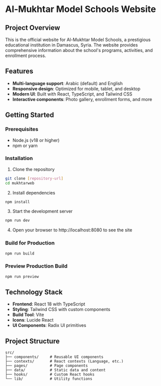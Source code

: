 # Al-Mukhtar Model Schools Website

## Project Overview

This is the official website for Al-Mukhtar Model Schools, a prestigious educational institution in Damascus, Syria. The website provides comprehensive information about the school's programs, activities, and enrollment process.

## Features

- **Multi-language support**: Arabic (default) and English
- **Responsive design**: Optimized for mobile, tablet, and desktop
- **Modern UI**: Built with React, TypeScript, and Tailwind CSS
- **Interactive components**: Photo gallery, enrollment forms, and more

## Getting Started

### Prerequisites
- Node.js (v18 or higher)
- npm or yarn

### Installation
1. Clone the repository
```bash
git clone [repository-url]
cd mukhtarweb
```

2. Install dependencies
```bash
npm install
```

3. Start the development server
```bash
npm run dev
```

4. Open your browser to http://localhost:8080 to see the site

### Build for Production
```bash
npm run build
```

### Preview Production Build
```bash
npm run preview
```

## Technology Stack

- **Frontend**: React 18 with TypeScript
- **Styling**: Tailwind CSS with custom components
- **Build Tool**: Vite
- **Icons**: Lucide React
- **UI Components**: Radix UI primitives

## Project Structure

```
src/
├── components/     # Reusable UI components
├── contexts/       # React contexts (Language, etc.)
├── pages/          # Page components
├── data/           # Static data and content
├── hooks/          # Custom React hooks
└── lib/            # Utility functions
```
